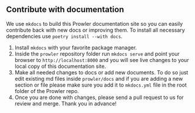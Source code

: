 ## Contribute with documentation

We use `mkdocs` to build this Prowler documentation site so you can easily contribute back with new docs or improving them. To install all necessary dependencies use `poetry install --with docs`.

1. Install `mkdocs` with your favorite package manager.
2. Inside the `prowler` repository folder run `mkdocs serve` and point your browser to `http://localhost:8000` and you will see live changes to your local copy of this documentation site.
3. Make all needed changes to docs or add new documents. To do so just edit existing md files inside `prowler/docs` and if you are adding a new section or file please make sure you add it to `mkdocs.yml` file in the root folder of the Prowler repo.
4. Once you are done with changes, please send a pull request to us for review and merge. Thank you in advance!

